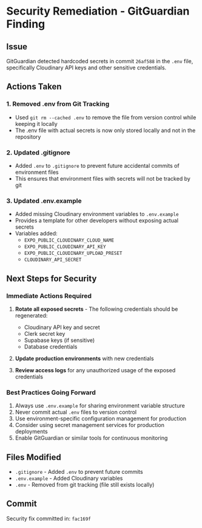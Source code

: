 # Security Remediation - GitGuardian Finding

## Issue
GitGuardian detected hardcoded secrets in commit `26af588` in the `.env` file, specifically Cloudinary API keys and other sensitive credentials.

## Actions Taken

### 1. Removed .env from Git Tracking
- Used `git rm --cached .env` to remove the file from version control while keeping it locally
- The .env file with actual secrets is now only stored locally and not in the repository

### 2. Updated .gitignore
- Added `.env` to `.gitignore` to prevent future accidental commits of environment files
- This ensures that environment files with secrets will not be tracked by git

### 3. Updated .env.example
- Added missing Cloudinary environment variables to `.env.example`
- Provides a template for other developers without exposing actual secrets
- Variables added:
  - `EXPO_PUBLIC_CLOUDINARY_CLOUD_NAME`
  - `EXPO_PUBLIC_CLOUDINARY_API_KEY`
  - `EXPO_PUBLIC_CLOUDINARY_UPLOAD_PRESET`
  - `CLOUDINARY_API_SECRET`

## Next Steps for Security

### Immediate Actions Required
1. **Rotate all exposed secrets** - The following credentials should be regenerated:
   - Cloudinary API key and secret
   - Clerk secret key
   - Supabase keys (if sensitive)
   - Database credentials

2. **Update production environments** with new credentials

3. **Review access logs** for any unauthorized usage of the exposed credentials

### Best Practices Going Forward
1. Always use `.env.example` for sharing environment variable structure
2. Never commit actual `.env` files to version control
3. Use environment-specific configuration management for production
4. Consider using secret management services for production deployments
5. Enable GitGuardian or similar tools for continuous monitoring

## Files Modified
- `.gitignore` - Added `.env` to prevent future commits
- `.env.example` - Added Cloudinary variables
- `.env` - Removed from git tracking (file still exists locally)

## Commit
Security fix committed in: `fac169f`